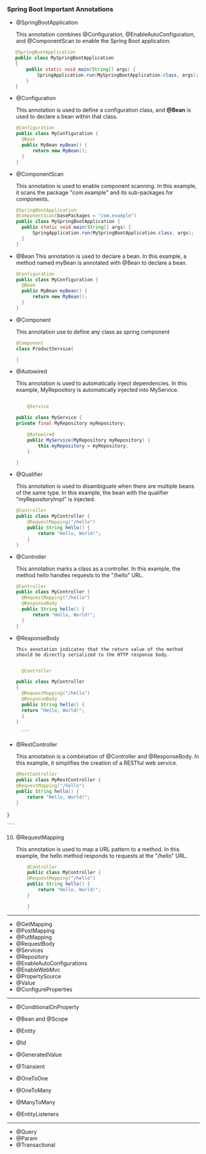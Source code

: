 ### Spring Boot Important Annotations

- @SpringBootApplication

  This annotation combines @Configuration, @EnableAutoConfiguration, and @ComponentScan to enable the Spring Boot application.

```java
   @SpringBootApplication
   public class MySpringBootApplication
   {
       public static void main(String[] args) {
           SpringApplication.run(MySpringBootApplication.class, args);
       }
   }
```

- @Configuration

  This annotation is used to define a configuration class, and **@Bean** is used to declare a bean within that class.

  ```java
  @Configuration
  public class MyConfiguration {
    @Bean
    public MyBean myBean() {
        return new MyBean();
    }
  }
  ```

- @ComponentScan

  This annotation is used to enable component scanning. In this example, it scans the package "com.example" and its sub-packages for components.

  ```java
  @SpringBootApplication
  @ComponentScan(basePackages = "com.example")
  public class MySpringBootApplication {
    public static void main(String[] args) {
        SpringApplication.run(MySpringBootApplication.class, args);
    }
  }

  ```

- @Bean
  This annotation is used to declare a bean. In this example, a method named myBean is annotated with @Bean to declare a bean.

  ```java
  @Configuration
  public class MyConfiguration {
    @Bean
    public MyBean myBean() {
        return new MyBean();
    }
  }


  ```

- @Component

  This annotation use to define any class as spring component

  ```java
  @Component
  class ProductService{

  }
  ```

- @Autowired

  This annotation is used to automatically inject dependencies. In this example, MyRepository is automatically injected into MyService.

  ```java

      @Service

  public class MyService {
  private final MyRepository myRepository;

      @Autowired
      public MyService(MyRepository myRepository) {
          this.myRepository = myRepository;
      }

  }

  ```

- @Qualifier

  This annotation is used to disambiguate when there are multiple beans of the same type. In this example, the bean with the qualifier "myRepositoryImpl" is injected.

  ```java
  @Controller
  public class MyController {
      @RequestMapping("/hello")
      public String hello() {
          return "Hello, World!";
      }
  }

  ```

- @Controller

  This annotation marks a class as a controller. In this example, the method hello handles requests to the "/hello" URL.

  ```java
  @Controller
  public class MyController {
    @RequestMapping("/hello")
    @ResponseBody
    public String hello() {
        return "Hello, World!";
    }
  }


  ```

- @ResponseBody

      This annotation indicates that the return value of the method should be directly serialized to the HTTP response body.

  ````java

    @Controller

  public class MyController
  {
    @RequestMapping("/hello")
    @ResponseBody
    public String hello() {
    return "Hello, World!";
    }
  }

    ```
  ````

- @RestController

  This annotation is a combination of @Controller and @ResponseBody. In this example, it simplifies the creation of a RESTful web service.

  ```java
  @RestController
  public class MyRestController {
  @RequestMapping("/hello")
  public String hello() {
      return "Hello, World!";
  }
  ```

}

    ```

10. @RequestMapping

    This annotation is used to map a URL pattern to a method. In this example, the hello method responds to requests at the "/hello" URL.

    ```java
        @Controller
        public class MyController {
        @RequestMapping("/hello")
        public String hello() {
            return "Hello, World!";
        }

        }


    ```

---

- @GetMapping
- @PostMapping
- @PutMapping
- @RequestBody
- @Services
- @Repository
- @EnableAutoConfigurations
- @EnableWebMvc
- @PropertySource
- @Value
- @ConfigureProperties

---

- @ConditionalOnProperty
- @Bean and @Scope
- @Entity
- @Id
- @GeneratedValue
- @Transient
- @OneToOne
- @OneToMany
- @ManyToMany

- @EntityListeners

---

- @Query
- @Param
- @Transactional
